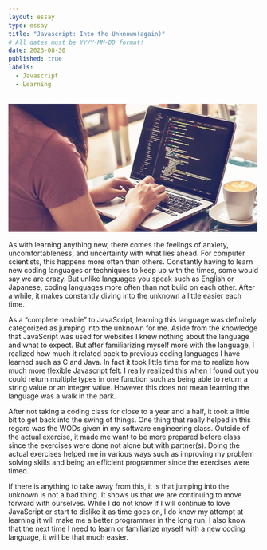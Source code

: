 ```yaml
---
layout: essay
type: essay
title: "Javascript: Into the Unknown(again)"
# All dates must be YYYY-MM-DD format!
date: 2023-08-30
published: true
labels:
  - Javascript
  - Learning
---
```


<img width="500px" class="rounded float-start pe-4" src="../img/tes_gen_blog_code7-1-800x412.jpg">

As with learning anything new, there comes the feelings of anxiety, uncomfortableness, and uncertainty with what lies ahead.  For computer scientists, this happens more often than others.  Constantly having to learn new coding languages or techniques to keep up with the times, some would say we are crazy.  But unlike languages you speak such as English or Japanese, coding languages more often than not build on each other.  After a while, it makes constantly diving into the unknown a little easier each time.  

As a “complete newbie” to JavaScript, learning this language was definitely categorized as jumping into the unknown for me.  Aside from the knowledge that JavaScript was used for websites I knew nothing about the language and what to expect.  But after familiarizing myself more with the language, I realized how much it related back to previous coding languages I have learned such as C and Java.  In fact it took little time for me to realize how much more flexible Javascript felt.  I really realized this when I found out you could return multiple types in one function such as being able to return a string value or an integer value.  However this does not mean learning the language was a walk in the park.

After not taking a coding class for close to a year and a half, it took a little bit to get back into the swing of things.  One thing that really helped in this regard was the WODs given in my software engineering class.  Outside of the actual exercise, it made me want to be more prepared before class since the exercises were done not alone but with partner(s).  Doing the actual exercises helped me in various ways such as improving my problem solving skills and being an efficient programmer since the exercises were timed.

If there is anything to take away from this, it is that jumping into the unknown is not a bad thing.  It shows us that we are continuing to move forward with ourselves.  While I do not know if I will continue to love JavaScript or start to dislike it as time goes on, I do know my attempt at learning it will make me a better programmer in the long run.  I also know that the next time I need to learn or familiarize myself with a new coding language, it will be that much easier.
